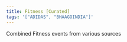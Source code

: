 ```yaml
---
title: Fitness [Curated]
tags: '["ADIDAS", "BHAAGOINDIA"]'
---
```

Combined Fitness events from various sources
